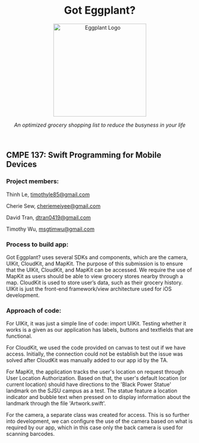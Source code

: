 <h1 align="center">
  <strong>Got Eggplant?</strong>
</h1>

<div align="center">
    <img src="https://cdn.shopify.com/s/files/1/1061/1924/products/Eggplant_Emoji_large.png?v=1480481031" alt="Eggplant Logo"  width="250" height="250"/>
</div>

<p align="center"><i>An optimized grocery shopping list to reduce the busyness in your life</i>  </p>
<br />  

## CMPE 137: Swift Programming for Mobile Devices

<!---
[comment]: <> (This is a comment)
[//]: <> (This is a comment)
[//]: # (This is a comment) -->
<!---
Comment
-->

### Project members:
Thinh Le, timothyle85@gmail.com
<!--- 010641462 -->
Cherie Sew, cheriemeiyee@gmail.com
<!--- #010108800 -->
David Tran, dtran0419@gmail.com
<!--- #009962771 -->
Timothy Wu, msgtimwu@gmail.com
<!---#008867170-->

### Process to build app:

Got Eggplant? uses several SDKs and components, which are the camera, UIKit, CloudKit, and MapKit. The purpose of this submission is to ensure that the UIKit, CloudKit, and MapKit can be accessed. We require the use of MapKit as users should be able to view grocery stores nearby through a map. CloudKit is used to store user’s data, such as their grocery history. UIKit is just the front-end framework/view architecture used for iOS development.

### Approach of code:

For UIKit, it was just a simple line of code: import UIKit. Testing whether it works is a given as our application has labels, buttons and textfields that are functional.

For CloudKit, we used the code provided on canvas to test out if we have access. Initially, the connection could not be establish but the issue was solved after CloudKit was manually added to our app id by the TA.

For MapKit, the application tracks the user's location on request through User Location Authorization. Based on that, the user's default location (or current location) should have directions to the 'Black Power Statue' landmark on the SJSU campus as a test. The statue feature a location indicator and bubble text when pressed on to display information about the landmark through the file 'Artwork.swift'.

For the camera, a separate class was created for access. This is so further into development, we can configure the use of the camera based on what is required by our app, which in this case only the back camera is used for scanning barcodes.

